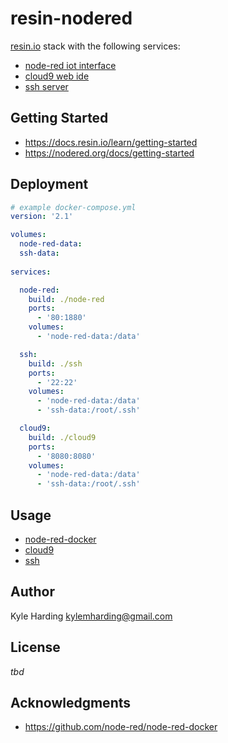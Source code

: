 # resin-nodered

[resin.io](https://resin.io/) stack with the following services:
* [node-red iot interface](https://nodered.org/)
* [cloud9 web ide](https://c9.io/)
* [ssh server](https://www.ssh.com/ssh/)

## Getting Started

* https://docs.resin.io/learn/getting-started
* https://nodered.org/docs/getting-started

## Deployment

```yaml
# example docker-compose.yml
version: '2.1'

volumes: 
  node-red-data:
  ssh-data:
  
services:

  node-red:
    build: ./node-red
    ports:
      - '80:1880'
    volumes: 
      - 'node-red-data:/data'

  ssh:
    build: ./ssh
    ports:
      - '22:22'
    volumes: 
      - 'node-red-data:/data'
      - 'ssh-data:/root/.ssh'

  cloud9:
    build: ./cloud9
    ports:
      - '8080:8080'
    volumes: 
      - 'node-red-data:/data'
      - 'ssh-data:/root/.ssh'
```

## Usage

* [node-red-docker](https://github.com/node-red/node-red-docker)
* [cloud9](cloud9/README.md)
* [ssh](ssh/README.md)

## Author

Kyle Harding <kylemharding@gmail.com>

## License

_tbd_

## Acknowledgments

* https://github.com/node-red/node-red-docker

